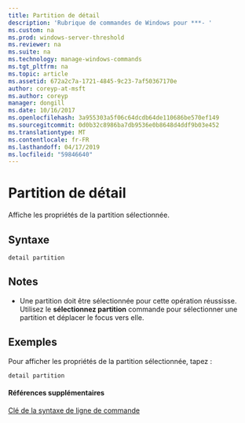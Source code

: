 ```yaml
---
title: Partition de détail
description: 'Rubrique de commandes de Windows pour ***- '
ms.custom: na
ms.prod: windows-server-threshold
ms.reviewer: na
ms.suite: na
ms.technology: manage-windows-commands
ms.tgt_pltfrm: na
ms.topic: article
ms.assetid: 672a2c7a-1721-4845-9c23-7af50367170e
author: coreyp-at-msft
ms.author: coreyp
manager: dongill
ms.date: 10/16/2017
ms.openlocfilehash: 3a955303a5f06c64dcdb64de110686be570ef149
ms.sourcegitcommit: 0d0b32c8986ba7db9536e0b8648d4ddf9b03e452
ms.translationtype: MT
ms.contentlocale: fr-FR
ms.lasthandoff: 04/17/2019
ms.locfileid: "59846640"
---
```

# <a name="detail-partition"></a>Partition de détail



Affiche les propriétés de la partition sélectionnée.

## <a name="syntax"></a>Syntaxe

```
detail partition
```

## <a name="remarks"></a>Notes

-   Une partition doit être sélectionnée pour cette opération réussisse. Utilisez le **sélectionnez partition** commande pour sélectionner une partition et déplacer le focus vers elle.

## <a name="BKMK_examples"></a>Exemples

Pour afficher les propriétés de la partition sélectionnée, tapez :
```
detail partition
```

#### <a name="additional-references"></a>Références supplémentaires

[Clé de la syntaxe de ligne de commande](command-line-syntax-key.md)

